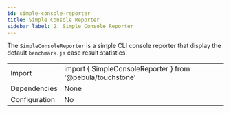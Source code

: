 ```yaml
---
id: simple-console-reporter
title: Simple Console Reporter
sidebar_label: 2. Simple Console Reporter
---
```


The `SimpleConsoleReporter` is a simple CLI console reporter that display the default `benchmark.js` case result statistics.

|               |                                                            |
|---------------|------------------------------------------------------------|
| Import        | import { SimpleConsoleReporter } from '@pebula/touchstone' |
| Dependencies  | None                                                       |
| Configuration | No                                                         |
